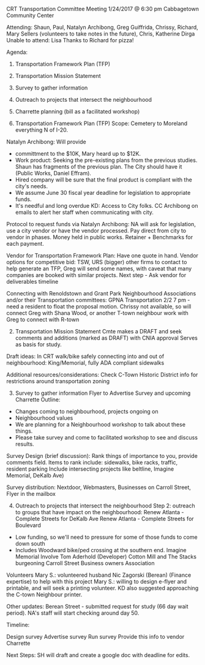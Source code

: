 CRT Transportation Committee Meeting 
1/24/2017 @ 6:30 pm
Cabbagetown Community Center

Attending: Shaun, Paul, Natalyn Archibong, Greg Guiffrida, Chrissy, Richard, Mary Sellers (volunteers to take notes in the future), Chris, Katherine Dirga
Unable to attend: Lisa
Thanks to Richard for pizza!

Agenda: 
1. Transportation Framework Plan (TFP) 
2. Transportation Mission Statement
3. Survey to gather information
4. Outreach to projects that intersect the neighbourhood
5. Charrette planning (bill as a facilitated workshop)

1. Transportation Framework Plan (TFP) 
Scope: Cemetery to Moreland everything N of I-20.

Natalyn Archibong: Will provide
- committment to the $10K, Mary heard up to $12K. 
- Work product: Seeking the pre-existing plans from the previous studies. Shaun has fragments of the previous plan. The City should have it (Public Works, Daniel Effram). 
- Hired company will be sure that the final product is compliant with the city's needs.
- We assume June 30 fiscal year deadline for legislation to appropriate funds.
- It's needful and long overdue
KD: Access to City folks. CC Archibong on emails to alert her staff when communicating with city. 

Protocol to request funds via Natalyn Archibong:
NA will ask for legislation, use a city vendor or have the vendor processed. 
Pay direct from city to vendor in phases. Money held in public works.
Retainer + Benchmarks for each payment.

Vendor for Transportation Framework Plan:
Have one quote in hand.
Vendor options for competitive bid: TSW, URS (bigger) other firms to contact to help generate an TFP, Greg will send some names, with caveat that many companies are booked with similar projects.
Next step - Ask vendor for deliverables timeline

Connecting with Renoldstown and Grant Park Neighbourhood Associations and/or their Transportation committees:
GPNA Transportation 2/2 7 pm - need a resident to float the proposal motion. Chrissy not available, so will connect Greg with Shana Wood, or another T-town neighbour
work with Greg to connect with R-town

2. Transportation Mission Statement
Cmte makes a DRAFT and seek comments and additions (marked as DRAFT) with CNIA approval
Serves as basis for study.

Draft ideas:
In CRT walk/bike safely connecting into and out of neighbourhood: King/Memorial, fully ADA compliant sidewalks

Additional resources/considerations:
Check C-Town Historic District info for restrictions around transportation zoning


3. Survey to gather information
Flyer to Advertise Survey and upcoming Charrette
Outline:
- Changes coming to neighbourhood, projects ongoing on
- Neighbourhood values
- We are planning for a Neighbourhood workshop to talk about these things.
- Please take survey and come to facilitated workshop to see and discuss results.


Survey Design (brief discussion):
Rank things of importance to you, provide comments field. Items to rank include:
sidewalks, bike racks, traffic, resident parking
Include intersecting projects like beltline, Imagine Memorial, DeKalb Ave)

Survey distribution:
Nextdoor, Webmasters, Businesses on Carroll Street, Flyer in the mailbox


4. Outreach to projects that intersect the neighbourhood
Step 2: outreach to groups that have impact on the neighbourhood: 
Renew Atlanta - Complete Streets for DeKalb Ave
Renew Atlanta - Complete Streets for Boulevard
- Low funding, so we'll need to pressure for some of those funds to come down south
- Includes Woodward bike/ped crossing at the southern end.
Imagine Memorial
Involve Tom Aderhold (Developer) Cotton Mill and The Stacks
burgeoning Carroll Street Business owners Association



Volunteers
Mary S.: volunteered husband Nic Zagorski (Berean) (Finance expertise) to help with this project
Mary S.: willing to design e-flyer and printable, and will seek a printing volunteer. KD also suggested approaching the C-town Neighbour printer.

Other updates:
Berean Street - submitted request for study (66 day wait period). NA's staff will start checking around day 50.

Timeline:

Design survey
Advertise survey
Run survey
Provide this info to vendor
Charrette



Next Steps:
SH will draft and create a google doc with deadline for edits.


